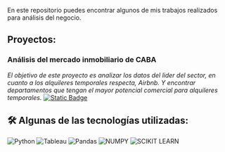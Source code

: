 <p>
En este repositorio puedes encontrar algunos de mis trabajos realizados para análisis del negocio.
</p>

## Proyectos:

### Análisis del mercado inmobiliario de CABA
_El objetivo de este proyecto es analizar los datos del lider del sector, en cuanto a los alquileres temporales respecta, Airbnb. Y encontrar departamentos que tengan el mayor potencial comercial para alquileres temporales._ [![Static Badge](https://img.shields.io/badge/Ir%20-%208A2BE2)](https://github.com/dani-ctes/Business-Analytics/tree/main/ANALISIS_DEL_MERCADO_INMOBILIARIO_Buenos_Aires)

## 🛠 Algunas de las tecnologías utilizadas:
![Python](https://img.shields.io/badge/python-3670A0?style=for-the-badge&logo=python&logoColor=ffdd54)
![Tableau](https://img.shields.io/badge/Tableau-E97627?style=for-the-badge&logo=Tableau&logoColor=white)
![Pandas](https://img.shields.io/badge/Pandas-2C2D72?style=for-the-badge&logo=pandas&logoColor=white)
![NUMPY](https://img.shields.io/badge/Numpy-777BB4?style=for-the-badge&logo=numpy&logoColor=white)
![SCIKIT LEARN](https://img.shields.io/badge/scikit_learn-F7931E?style=for-the-badge&logo=scikit-learn&logoColor=white)
